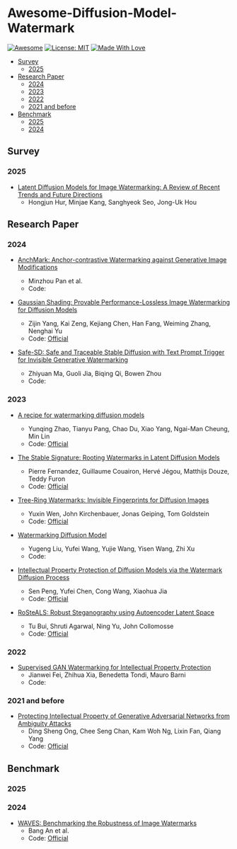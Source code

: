 # Awesome-Diffusion-Model-Watermark
[![Awesome](https://cdn.rawgit.com/sindresorhus/awesome/d7305f38d29fed78fa85652e3a63e154dd8e8829/media/badge.svg)](https://github.com/liwd190019/Awesome-Diffusion-Model-Watermark/) 
[![License: MIT](https://img.shields.io/badge/License-MIT-green.svg)](https://opensource.org/licenses/MIT)
[![Made With Love](https://img.shields.io/badge/Made%20With-Love-red.svg)](https://github.com/chetanraj/awesome-github-badges)

- [Survey](#survey)
  - [2025](#2025)
- [Research Paper](#research-paper)
  - [2024](#2024)
  - [2023](#2023)
  - [2022](#2022)
  - [2021 and before](#2021-and-before)
- [Benchmark](#benchmark)
  - [2025](#2025-1)
  - [2024](#2024-1)

## Survey
### 2025
- [Latent Diffusion Models for Image Watermarking: A Review of Recent Trends and Future Directions](https://www.mdpi.com/2079-9292/14/1/25)
  - Hongjun Hur, Minjae Kang, Sanghyeok Seo, Jong-Uk Hou

## Research Paper
### 2024
- [AnchMark: Anchor-contrastive Watermarking against Generative Image Modifications](https://openreview.net/pdf?id=WLw1oDGR2Q)
  - Minzhou Pan et al.
  - Code: 

- [Gaussian Shading: Provable Performance-Lossless Image Watermarking for Diffusion Models](https://arxiv.org/abs/2404.04956)
  - Zijin Yang, Kai Zeng, Kejiang Chen, Han Fang, Weiming Zhang, Nenghai Yu
  - Code: [Official](https://github.com/bsmhmmlf/Gaussian-Shading)

- [Safe-SD: Safe and Traceable Stable Diffusion with Text Prompt Trigger for Invisible Generative Watermarking](https://arxiv.org/abs/2407.13188)
  - Zhiyuan Ma, Guoli Jia, Biqing Qi, Bowen Zhou
  - Code:
 
### 2023
- [A recipe for watermarking diffusion models](https://arxiv.org/pdf/2303.10137)
  - Yunqing Zhao, Tianyu Pang, Chao Du, Xiao Yang, Ngai-Man Cheung, Min Lin
  - Code: [Official](https://github.com/yunqing-me/WatermarkDM)

- [The Stable Signature: Rooting Watermarks in Latent Diffusion Models](https://openaccess.thecvf.com/content/ICCV2023/papers/Fernandez_The_Stable_Signature_Rooting_Watermarks_in_Latent_Diffusion_Models_ICCV_2023_paper.pdf)
  - Pierre Fernandez, Guillaume Couairon, Hervé Jégou, Matthijs Douze, Teddy Furon
  - Code: [Official](https://github.com/facebookresearch/stable_signature)

- [Tree-Ring Watermarks: Invisible Fingerprints for Diffusion Images](https://proceedings.neurips.cc/paper_files/paper/2023/hash/b54d1757c190ba20dbc4f9e4a2f54149-Abstract-Conference.html)
  - Yuxin Wen, John Kirchenbauer, Jonas Geiping, Tom Goldstein
  - Code: [Official](https://github.com/YuxinWenRick/tree-ring-watermark)

- [Watermarking Diffusion Model](https://arxiv.org/abs/2305.12502)
  - Yugeng Liu, Yufei Wang, Yujie Wang, Yisen Wang, Zhi Xu
  - Code: 

- [Intellectual Property Protection of Diffusion Models via the Watermark Diffusion Process](https://arxiv.org/abs/2306.03436)
  - Sen Peng, Yufei Chen, Cong Wang, Xiaohua Jia
  - Code: [Official](https://github.com/senp98/wdm)

- [RoSteALS: Robust Steganography using Autoencoder Latent Space](https://arxiv.org/abs/2304.03400)
  - Tu Bui, Shruti Agarwal, Ning Yu, John Collomosse
  - Code: [Official](https://github.com/tubui/rosteals)

### 2022
- [Supervised GAN Watermarking for Intellectual Property Protection](https://arxiv.org/pdf/2209.03466)
  - Jianwei Fei, Zhihua Xia, Benedetta Tondi, Mauro Barni
  - Code: 

### 2021 and before
- [Protecting Intellectual Property of Generative Adversarial Networks from Ambiguity Attacks](https://arxiv.org/pdf/2102.04362)
  - Ding Sheng Ong, Chee Seng Chan, Kam Woh Ng, Lixin Fan, Qiang Yang
  - Code: [Official](https://github.com/dingsheng-ong/ipr-gan)

## Benchmark
### 2025
### 2024
- [WAVES: Benchmarking the Robustness of Image Watermarks](https://openreview.net/pdf?id=tUumjNa7TF)
  - Bang An et al.
  - Code: [Official](https://github.com/umd-huang-lab/WAVES)
